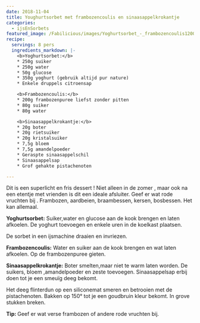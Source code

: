 ```yaml
---
date: 2018-11-04
title: Youghurtsorbet met frambozencoulis en sinaasappelkrokantje
categories:
  - ijsEnSorbets
featured_image: /Fabilicious/images/Yoghurtsorbet_-_frambozencoulis1200.jpg
recipe:
  servings: 8 pers
  ingredients_markdown: |-
    <b>Yoghurtsorbet:</b>
    * 250g suiker    * 250g water    * 50g glucose    * 350g yoghurt (gebruik altijd pur nature)    * Enkele druppels citroensap

    <b>Frambozencoulis:</b>
    * 200g frambozenpuree liefst zonder pitten    * 80g suiker    * 80g water

    <b>Sinaasappelkrokantje:</b>
    * 20g boter    * 20g rietsuiker    * 20g kristalsuiker    * 7,5g bloem    * 7,5g amandelpoeder    * Geraspte sinaasappelschil    * Sinaasappelsap    * Grof gehakte pistachenoten
---
```

Dit is een superlicht en fris dessert ! Niet alleen in de zomer , maar ook na een etentje met vrienden is dit een ideale afsluiter. Geef er wat rode vruchten bij . Frambozen, aardbeien, braambessen, kersen, bosbessen. Het kan allemaal.

<!--more-->

**Yoghurtsorbet:**
Suiker,water en glucose aan de kook brengen en laten afkoelen.De yoghurt toevoegen en enkele uren in de koelkast plaatsen.De sorbet in een ijsmachine draaien en invriezen.

**Frambozencoulis:**
Water en suiker aan de kook brengen en wat laten afkoelen.Op de frambozenpuree gieten.

**Sinaasappelkrokantje:**
Boter smelten,maar niet te warm laten worden.
De suikers, bloem ,amandelpoeder en zeste toevoegen.Sinaasappelsap erbij doen tot je een smeuïg deeg bekomt.Het deeg  flinterdun op een siliconemat smeren en betrooien met de pistachenoten.Bakken op 150° tot je een goudbruin kleur bekomt.In grove stukken breken.<b>Tip: </b>
Geef er wat verse frambozen of andere rode vruchten bij.